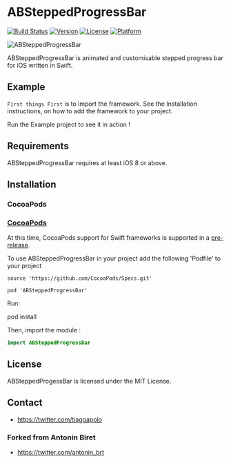 # ABSteppedProgressBar 

[![Build Status](https://travis-ci.org/antoninbiret/ABSteppedProgressBar.svg?branch=master)](https://travis-ci.org/antoninbiret/ABSteppedProgressBar)
[![Version](https://img.shields.io/cocoapods/v/ABSteppedProgressBar.svg?style=flat)](http://cocoapods.org/pods/ABSteppedProgressBar)
[![License](https://img.shields.io/cocoapods/l/ABSteppedProgressBar.svg?style=flat)](http://cocoapods.org/pods/ABSteppedProgressBar)
[![Platform](https://img.shields.io/cocoapods/p/ABSteppedProgressBar.svg?style=flat)](http://cocoapods.org/pods/ABSteppedProgressBar)

![ABSteppedProgressBar](https://raw.githubusercontent.com/antoninbiret/ABSteppedProgressBar/master/screenshot.gif)

ABSteppedProgressBar is animated and customisable stepped progress bar for iOS written in Swift.

## Example

`First things First` is to import the framework. See the Installation instructions, on how to add the framework to your project.

Run the Example project to see it in action !

## Requirements

ABSteppedProgressBar requires at least iOS 8 or above.

## Installation

### CocoaPods

### [CocoaPods](http://cocoapods.org/)
At this time, CocoaPods support for Swift frameworks is supported in a [pre-release](http://blog.cocoapods.org/Pod-Authors-Guide-to-CocoaPods-Frameworks/).

To use ABSteppedProgressBar in your project add the following 'Podfile' to your project

```
source 'https://github.com/CocoaPods/Specs.git'

pod 'ABSteppedProgressBar'
```

Run:

pod install

Then, import the module :

```swift
import ABSteppedProgressBar
```

## License

ABSteppedProgessBar is licensed under the MIT License.

## Contact
* https://twitter.com/tiagoapolo

### Forked from Antonin Biret
* https://twitter.com/antonin_brt
